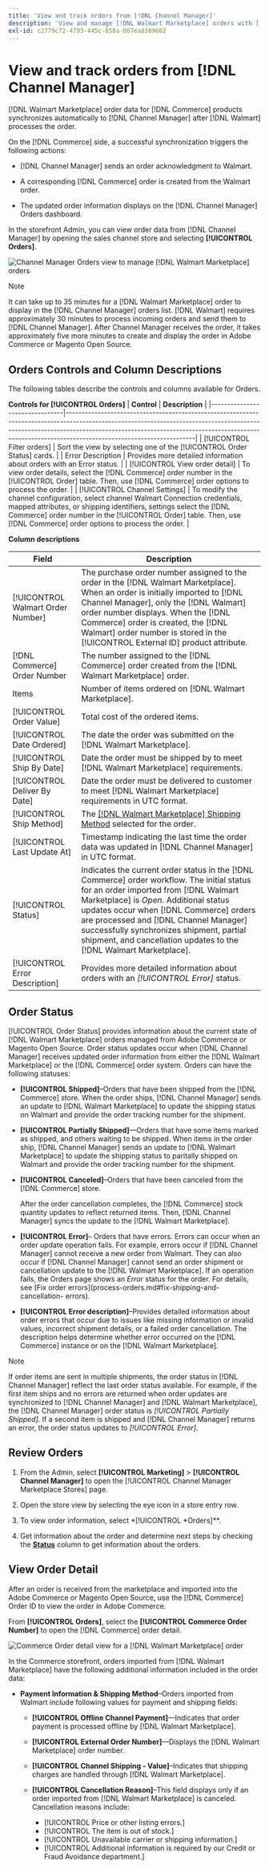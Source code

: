 ```yaml
---
title: 'View and track orders from [!DNL Channel Manager]'
description: 'View and manage [!DNL Walmart Marketplace] orders with [!DNL Channel Manager] for Adobe Commerce and Magento Open Source.'
exl-id: c2779c72-4793-445c-858a-867ea8389662
---
```

# View and track orders from [!DNL Channel Manager]

[!DNL Walmart Marketplace] order data for [!DNL Commerce] products synchronizes automatically to [!DNL Channel Manager] after [!DNL Walmart] processes the order.

On the [!DNL Commerce] side, a successful synchronization triggers the following actions:

- [!DNL Channel Manager] sends an order acknowledgment to Walmart.

- A corresponding [!DNL Commerce] order is created from the Walmart order.

- The updated order information displays on the [!DNL Channel Manager] Orders dashboard.

In the storefront Admin, you can view order data from [!DNL Channel Manager] by opening the sales channel store and selecting **[!UICONTROL Orders]**.

![Channel Manager Orders view to manage [!DNL Walmart Marketplace] orders](assets/orders-dashboard-view.png)

>[!NOTE]
>
>It can take up to 35 minutes for a [!DNL Walmart Marketplace] order to display in the [!DNL Channel Manager] orders list. [!DNL Walmart] requires approximately 30 minutes to process incoming orders and send them to [!DNL Channel Manager]. After Channel Manager receives the order, it takes approximately five more minutes to create and display the order in Adobe Commerce or Magento Open Source.

## Orders Controls and Column Descriptions

The following tables describe the controls and columns available for Orders.

**Controls for [!UICONTROL Orders]**
| **Control**                    | **Description**                                                                                                                                                                                                                                                                  |
|--------------------------------|----------------------------------------------------------------------------------------------------------------------------------------------------------------------------------------------------------------------------------------------------------------------------------|
| [!UICONTROL Filter orders]     | Sort the view by selecting one of the [!UICONTROL Order Status] cards.                                                                                                                                                                                                           |
| Error Description              | Provides more detailed information about orders with an Error status.                                                                                                                                                                                                            |
| [!UICONTROL View order detail] | To view order details, select the [!DNL Commerce] order number in the [!UICONTROL Order] table. Then, use [!DNL Commerce] order options to process the order.                                                                                                                    |
| [!UICONTROL Channel Settings]  | To modify the channel configuration, select channel Walmart Connection credentials, mapped attributes, or shipping identifiers, settings  select the [!DNL Commerce] order number in the [!UICONTROL Order] table. Then, use [!DNL Commerce] order options to process the order. |


**Column descriptions**

| Field                             | Description                                                                                                                                                                                                                                                                                                                                                                          |
|-----------------------------------|--------------------------------------------------------------------------------------------------------------------------------------------------------------------------------------------------------------------------------------------------------------------------------------------------------------------------------------------------------------------------------------|
| [!UICONTROL Walmart Order Number] | The purchase order number assigned to the order in the [!DNL Walmart Marketplace]. When an order is initially imported to [!DNL Channel Manager], only the [!DNL Walmart] order number displays. When the [!DNL Commerce] order is created, the [!DNL Walmart] order number is stored in the [!UICONTROL External ID] product attribute.                                             |
| [!DNL Commerce] Order Number      | The number assigned to the [!DNL Commerce] order created from the [!DNL Walmart Marketplace] order.                                                                                                                                                                                                                                                                                  |
| Items                             | Number of items ordered on [!DNL Walmart Marketplace].                                                                                                                                                                                                                                                                                                                               |
| [!UICONTROL Order Value]          | Total cost of the ordered items.                                                                                                                                                                                                                                                                                                                                                     |
| [!UICONTROL Date Ordered]         | The date the order was submitted on the [!DNL Walmart Marketplace].                                                                                                                                                                                                                                                                                                                  |
| [!UICONTROL Ship By Date]         | Date the order must be shipped by to meet [!DNL Walmart Marketplace] requirements.                                                                                                                                                                                                                                                                                                   |
| [!UICONTROL Deliver By Date]      | Date the order must be delivered to customer to meet [!DNL Walmart Marketplace] requirements in UTC format.                                                                                                                                                                                                                                                                          |
| [!UICONTROL Ship Method]          | The [[!DNL Walmart Marketplace] Shipping Method](https://sellerhelp.walmart.com/s/guide?article=000007893) selected for the order.                                                                                                                                                                                                                                                   |
| [!UICONTROL Last Update At]       | Timestamp indicating the last time the order data was updated in [!DNL Channel Manager] in UTC format.                                                                                                                                                                                                                                                                               |
| [!UICONTROL Status]               | Indicates the current order status in the [!DNL Commerce] order workflow. The initial status for an order imported from [!DNL Walmart Marketplace] is _Open_. Additional status updates occur when [!DNL Commerce] orders are processed and [!DNL Channel Manager] successfully synchronizes shipment, partial shipment, and cancellation updates to the [!DNL Walmart Marketplace]. |
| [!UICONTROL Error Description]    | Provides more detailed information about orders with an _[!UICONTROL Error]_ status.                                                                                                                                                                                                                                                                                                 |

## Order Status


[!UICONTROL Order Status] provides information about the current state of [!DNL Walmart Marketplace] orders managed from Adobe Commerce or Magento Open Source. Order status updates occur when [!DNL Channel Manager] receives updated order information from either the [!DNL Walmart Marketplace] or the [!DNL Commerce] order system. Orders can have the following statuses:           

- **[!UICONTROL Shipped]**–Orders that have been shipped from the [!DNL Commerce] store. When the order ships, [!DNL Channel Manager] sends an update to [!DNL Walmart Marketplace] to update the shipping status on Walmart and provide the order tracking number for the shipment.

- **[!UICONTROL Partially Shipped]**—Orders that have some items marked as shipped, and others waiting to be shipped. When items in the order ship, [!DNL Channel Manager] sends an update to [!DNL Walmart Marketplace] to update the shipping status to paritally shipped on Walmart and provide the order tracking number for the shipment. 

- **[!UICONTROL Canceled]**–Orders that have been canceled from the [!DNL Commerce] store.

  After the order cancellation completes, the [!DNL Commerce] stock quantity updates to reflect returned items. Then, [!DNL Channel Manager] syncs the update to the [!DNL Walmart Marketplace].

- **[!UICONTROL Error]**– Orders that have errors. Errors can occur when an order update operation fails. For example, errors occur if [!DNL Channel Manager] cannot receive a new order from Walmart. They can also occur if [!DNL Channel Manager] cannot send an order shipment or cancellation update to the [!DNL Walmart Marketplace]. If an operation fails, the Orders page shows an _Error_ status for the order. For details, see [Fix order errors](process-orders.md#fix-shipping-and-cancellation- errors).

- **[!UICONTROL Error description]**–Provides detailed information about order errors that occur due to issues like 
missing information or invalid values, incorrect shipment details, or a failed order cancellation. The description helps determine whether error occurred on the [!DNL Commerce] instance or on the [!DNL Walmart Marketplace].

>[!NOTE]
>
>If order items are sent in multiple shipments, the order status in [!DNL Channel Manager] reflect the last order status available. For example, if the first item ships and no errors are returned when order updates are synchronized to [!DNL Channel Manager] and [!DNL Walmart Marketplace], the [!DNL Channel Manager] order status is _[!UICONTROL Partially Shipped]_.  If a second item is shipped and [!DNL Channel Manager] returns an error, the order status updates to _[!UICONTROL Error]_.

## Review Orders

1. From the Admin, select **[!UICONTROL Marketing]** > **[!UICONTROL Channel Manager]** to open the [!UICONTROL Channel Manager Marketplace Stores] page.

1. Open the store view by selecting the eye icon in a store entry row.

1. To view order information, select *[!UICONTROL *Orders]**.

1. Get information about the order and determine next steps by checking the **[Status](#about-order-status)** column to get information about the orders.

## View Order Detail

After an order is received from the marketplace and imported into the Adobe Commerce or Magento Open Source, use the [!DNL Commerce] Order ID to view the order in Adobe Commerce.

From **[!UICONTROL Orders]**, select the **[!UICONTROL Commerce Order Number]** to open the [!DNL Commerce] order detail.

![Commerce Order detail view for a [!DNL Walmart Marketplace] order](assets/order-detail-with-external-order-id.png)

In the Commerce storefront, orders imported from [!DNL Walmart Marketplace] have the following additional information included in the order data:

- **Payment Information & Shipping Method**–Orders imported from Walmart include following values for payment and shipping fields:

  - **[!UICONTROL Offline Channel Payment]**—Indicates that order payment is processed offline by [!DNL Walmart Marketplace].

  - **[!UICONTROL External Order Number]**—Displays the [!DNL Walmart Marketplace] order number.

  - **[!UICONTROL Channel Shipping - Value]**–Indicates that shipping charges are handled through [!DNL Walmart Marketplace].

  - **[!UICONTROL Cancellation Reason]**–This field displays only if an order imported from [!DNL Walmart Marketplace] is canceled. Cancellation reasons include:

    - [!UICONTROL Price or other listing errors.]
    - [!UICONTROL The item is out of stock.]
    - [!UICONTROL Unavailable carrier or shipping information.]
    - [!UICONTROL Additional information is required by our Credit or Fraud Avoidance department.]
    
